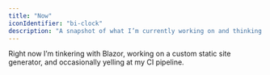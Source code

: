```yaml
---
title: "Now"
iconIdentifier: "bi-clock"
description: "A snapshot of what I’m currently working on and thinking about."
---
```


Right now I’m tinkering with Blazor, working on a custom static site generator, and occasionally yelling at my CI pipeline.